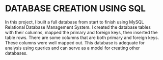 # DATABASE CREATION USING SQL

In this project, I built a full database from start to finish using MySQL Relational Database Management System. I created the database tables with their columns, mapped the primary and foreign keys, then inserted the table rows. There are some columns that are both primary and foreign keys. These columns were well mapped out. This database is adequate for analysis using queries and can serve as a  model for creating other databases.

